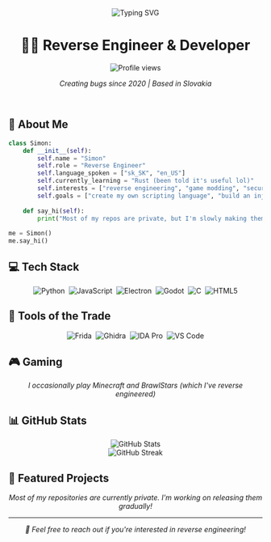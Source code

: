 <div align="center">
  <img src="https://readme-typing-svg.herokuapp.com?font=Fira+Code&size=30&duration=3000&pause=1000&color=70A5FD&center=true&vCenter=true&width=600&lines=Hey+there!+I'm+Simon;Reverse+Engineer;Python+Developer;Always+learning+new+things" alt="Typing SVG" />
</div>

<h1 align="center">👨‍💻 Reverse Engineer & Developer</h1>

<p align="center">
  <img src="https://komarev.com/ghpvc/?username=HuluHulu56&label=Profile%20views&color=blueviolet&style=flat" alt="Profile views" />
</p>

<p align="center">
  <em>Creating bugs since 2020 | Based in Slovakia</em>
</p>

<br>

## 🔐 About Me

```python
class Simon:
    def __init__(self):
        self.name = "Simon"
        self.role = "Reverse Engineer"
        self.language_spoken = ["sk_SK", "en_US"]
        self.currently_learning = "Rust (been told it's useful lol)"
        self.interests = ["reverse engineering", "game modding", "security research"]
        self.goals = ["create my own scripting language", "build an injection framework"]
        
    def say_hi(self):
        print("Most of my repos are private, but I'm slowly making them public...")
        
me = Simon()
me.say_hi()
```

## 💻 Tech Stack

<p align="center">
  <img src="https://img.shields.io/badge/Python-3776AB?style=for-the-badge&logo=python&logoColor=white" alt="Python" />&nbsp;
  <img src="https://img.shields.io/badge/JavaScript-F7DF1E?style=for-the-badge&logo=javascript&logoColor=black" alt="JavaScript" />&nbsp;
  <img src="https://img.shields.io/badge/Electron-47848F?style=for-the-badge&logo=electron&logoColor=white" alt="Electron" />&nbsp;
  <img src="https://img.shields.io/badge/Godot-478CBF?style=for-the-badge&logo=godot-engine&logoColor=white" alt="Godot" />&nbsp;
  <img src="https://img.shields.io/badge/C-00599C?style=for-the-badge&logo=c&logoColor=white" alt="C" />&nbsp;
  <img src="https://img.shields.io/badge/HTML5-E34F26?style=for-the-badge&logo=html5&logoColor=white" alt="HTML5" />
</p>

## 🔧 Tools of the Trade

<p align="center">
  <img src="https://img.shields.io/badge/Frida-F04E98?style=for-the-badge&logo=frida&logoColor=white" alt="Frida" />&nbsp;
  <img src="https://img.shields.io/badge/Ghidra-DB4128?style=for-the-badge&logo=ghidra&logoColor=white" alt="Ghidra" />&nbsp;
  <img src="https://img.shields.io/badge/IDA Pro-5BA1E5?style=for-the-badge&logo=ida&logoColor=white" alt="IDA Pro" />&nbsp;
  <img src="https://img.shields.io/badge/VS_Code-007ACC?style=for-the-badge&logo=visual-studio-code&logoColor=white" alt="VS Code" />
</p>

## 🎮 Gaming

<p align="center">
  <em>I occasionally play Minecraft and BrawlStars (which I've reverse engineered)</em>
</p>

## 📊 GitHub Stats

<div align="center">
  <img src="https://github-readme-stats.vercel.app/api?username=your-username&show_icons=true&theme=tokyonight" alt="GitHub Stats" />
</div>

<div align="center">
  <img src="https://github-readme-streak-stats.herokuapp.com/?user=your-username&theme=tokyonight" alt="GitHub Streak" />
</div>

## 🌟 Featured Projects

<p align="center">
  <em>Most of my repositories are currently private. I'm working on releasing them gradually!</em>
</p>

---

<p align="center">
  <em>💬 Feel free to reach out if you're interested in reverse engineering!</em>
</p>
